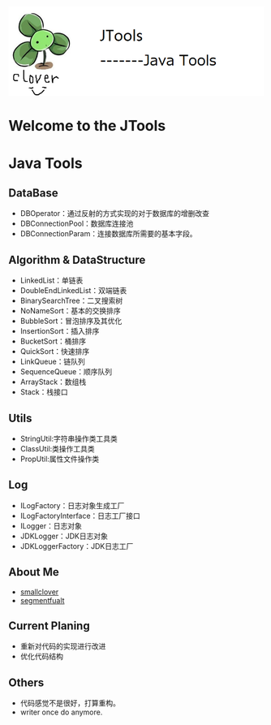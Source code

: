 ![image](https://github.com/smallclover/JTools/blob/master/clover/clover_1.png)
# Welcome to the JTools
# Java Tools #

## DataBase
 + DBOperator：通过反射的方式实现的对于数据库的增删改查
 + DBConnectionPool：数据库连接池
 + DBConnectionParam：连接数据库所需要的基本字段。
 
## Algorithm & DataStructure
 + LinkedList：单链表
 + DoubleEndLinkedList：双端链表
 + BinarySearchTree：二叉搜索树
 + NoNameSort：基本的交换排序
 + BubbleSort：冒泡排序及其优化
 + InsertionSort：插入排序
 + BucketSort：桶排序
 + QuickSort：快速排序
 + LinkQueue：链队列
 + SequenceQueue：顺序队列
 + ArrayStack：数组栈
 + Stack：栈接口
 
## Utils
 + StringUtil:字符串操作类工具类
 + ClassUtil:类操作工具类
 + PropUtil:属性文件操作类
 
## Log
 + ILogFactory：日志对象生成工厂
 + ILogFactoryInterface：日志工厂接口
 + ILogger：日志对象
 + JDKLogger：JDK日志对象
 + JDKLoggerFactory：JDK日志工厂
 
## About Me 
 + [smallclover](www.smallclover.com)
 + [segmentfualt](https://segmentfault.com/u/smallclover)
 
## Current Planing 
 + 重新对代码的实现进行改进
 + 优化代码结构
 
## Others 
 + 代码感觉不是很好，打算重构。
 + writer once do anymore.
